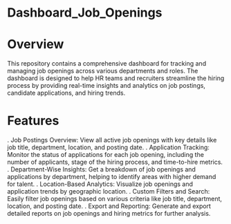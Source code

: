 # Dashboard_Job_Openings
# Overview
This repository contains a comprehensive dashboard for tracking and managing job openings across various departments and roles. The dashboard is designed to help HR teams and recruiters streamline the hiring process by providing real-time insights and analytics on job postings, candidate applications, and hiring trends.

# Features
. Job Postings Overview: View all active job openings with key details like job title, department, location, and posting date.
. Application Tracking: Monitor the status of applications for each job opening, including the number of applicants, stage of the hiring process, and time-to-hire metrics.
. Department-Wise Insights: Get a breakdown of job openings and applications by department, helping to identify areas with higher demand for talent.
. Location-Based Analytics: Visualize job openings and application trends by geographic location.
. Custom Filters and Search: Easily filter job openings based on various criteria like job title, department, location, and posting date.
. Export and Reporting: Generate and export detailed reports on job openings and hiring metrics for further analysis.
